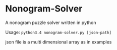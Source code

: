 # Nonogram-Solver
A nonogram puzzle solver written in python

Usage:
`python3.4 nonogram-solver.py [json-path]`

json file is a multi dimensional array as in examples
